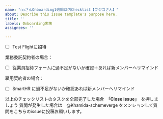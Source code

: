 ```yaml
---
name: "○○さんOnboarding1週間以内Checklist【フジコさん】"
about: Describe this issue template's purpose here.
title: ''
labels: Onboarding実施
assignees: ''

---
```


- [ ] Test Flightに招待

業務委託契約者の場合：
- [ ]  従業員招待フォームに過不足がないか確認＋あれば新メンバーへリマインド

雇用契約者の場合：
- [ ] SmartHR に過不足がないか確認あれば新メンバーへリマインド

以上のチェックリストのタスクを全部完了した場合　**「Close issue」**　を押しましょう
質問が発生した場合は　@Khamida-schemeverge をメンションして質問をこちらのissueに投稿お願いします。
